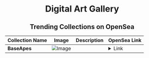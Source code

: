 <div align="center">

# Digital Art Gallery

## Trending Collections on OpenSea

| Collection Name                       | Image                                                                                     | Description                       | OpenSea Link                                                                                          |
|---------------------------------------|-------------------------------------------------------------------------------------------|-----------------------------------|--------------------------------------------------------------------------------------------------------|
| **BaseApes** | ![Image](https://i.seadn.io/s/raw/files/1d17debe31ae4f5e6f2403ae25cd13b2.png?w=500&auto=format?w=200&auto=format) |  | <details><summary>Link</summary>[BaseApes](https://opensea.io/collection/baseapes-6)</details> |

</div>